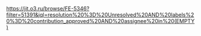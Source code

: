 https://jit.o3.ru/browse/FE-5346?filter=51391&jql=resolution%20%3D%20Unresolved%20AND%20labels%20%3D%20contribution_approved%20AND%20assignee%20in%20(EMPTY)

